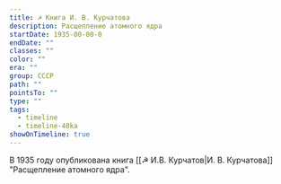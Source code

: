 ```yaml
---
title: ☭ Книга И. В. Курчатова
description: Расщепление атомного ядра
startDate: 1935-00-00-0
endDate: ""
classes: ""
color: ""
era: ""
group: СССР
path: ""
pointsTo: ""
type: ""
tags:
  - timeline
  - timeline-40ka
showOnTimeline: true
---
```

В 1935 году опубликована книга [[☭ И.В. Курчатов|И. В. Курчатова]] "Расщепление атомного ядра".